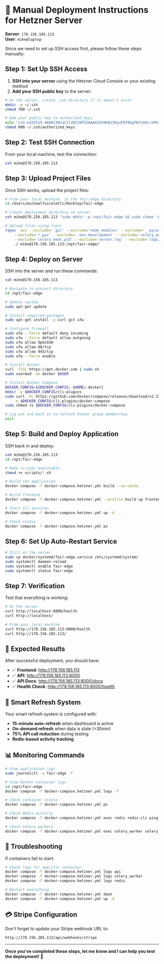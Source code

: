 # 🚀 Manual Deployment Instructions for Hetzner Server

**Server**: `178.156.185.113`  
**User**: `mike@laptop`

Since we need to set up SSH access first, please follow these steps manually:

## Step 1: Set Up SSH Access

1. **SSH into your server** using the Hetzner Cloud Console or your existing method
2. **Add your SSH public key** to the server:

```bash
# On the server, create .ssh directory if it doesn't exist
mkdir -p ~/.ssh
chmod 700 ~/.ssh

# Add your public key to authorized_keys
echo "ssh-ed25519 AAAAC3NzaC1lZDI1NTE5AAAAIOtWkN23HyoFQf6KgPW7xQ4LrnM4I7cTmrQlyIrfodN7 mike@laptop" >> ~/.ssh/authorized_keys
chmod 600 ~/.ssh/authorized_keys
```

## Step 2: Test SSH Connection

From your local machine, test the connection:

```bash
ssh mike@178.156.185.113
```

## Step 3: Upload Project Files

Once SSH works, upload the project files:

```bash
# From your local machine, in the fair-edge directory:
cd /Users/michaelfuscoletti/Desktop/fair-edge

# Create deployment directory on server
ssh mike@178.156.185.113 "sudo mkdir -p /opt/fair-edge && sudo chown -R mike:mike /opt/fair-edge"

# Upload files using rsync
rsync -avz --exclude='.git' --exclude='node_modules' --exclude='__pycache__' \
    --exclude='*.pyc' --exclude='.env.development' --exclude='celery_worker.pid' \
    --exclude='celery_beat.pid' --exclude='server.log' --exclude='logs/' \
    ./ mike@178.156.185.113:/opt/fair-edge/
```

## Step 4: Deploy on Server

SSH into the server and run these commands:

```bash
ssh mike@178.156.185.113

# Navigate to project directory
cd /opt/fair-edge

# Update system
sudo apt-get update

# Install required packages
sudo apt-get install -y curl git ufw

# Configure firewall
sudo ufw --force default deny incoming
sudo ufw --force default allow outgoing
sudo ufw allow OpenSSH
sudo ufw allow 80/tcp
sudo ufw allow 443/tcp
sudo ufw --force enable

# Install Docker
curl -fsSL https://get.docker.com | sudo sh
sudo usermod -aG docker $USER

# Install Docker Compose
DOCKER_CONFIG=${DOCKER_CONFIG:-$HOME/.docker}
mkdir -p $DOCKER_CONFIG/cli-plugins
sudo curl -SL https://github.com/docker/compose/releases/download/v2.37.3/docker-compose-linux-x86_64 \
    -o $DOCKER_CONFIG/cli-plugins/docker-compose
sudo chmod +x $DOCKER_CONFIG/cli-plugins/docker-compose

# Log out and back in to refresh Docker group membership
exit
```

## Step 5: Build and Deploy Application

SSH back in and deploy:

```bash
ssh mike@178.156.185.113
cd /opt/fair-edge

# Make scripts executable
chmod +x scripts/*.sh

# Build the application
docker compose -f docker-compose.hetzner.yml build --no-cache

# Build frontend
docker compose -f docker-compose.hetzner.yml --profile build up frontend

# Start all services
docker compose -f docker-compose.hetzner.yml up -d

# Check status
docker compose -f docker-compose.hetzner.yml ps
```

## Step 6: Set Up Auto-Restart Service

```bash
# Still on the server
sudo cp docker/systemd/fair-edge.service /etc/systemd/system/
sudo systemctl daemon-reload
sudo systemctl enable fair-edge
sudo systemctl status fair-edge
```

## Step 7: Verification

Test that everything is working:

```bash
# On the server
curl http://localhost:8000/health
curl http://localhost/

# From your local machine
curl http://178.156.185.113:8000/health
curl http://178.156.185.113/
```

## 🎯 Expected Results

After successful deployment, you should have:

- ✅ **Frontend**: http://178.156.185.113
- ✅ **API**: http://178.156.185.113:8000
- ✅ **API Docs**: http://178.156.185.113:8000/docs
- ✅ **Health Check**: http://178.156.185.113:8000/health

## 🔄 Smart Refresh System

Your smart refresh system is configured with:
- **15-minute auto-refresh** when dashboard is active
- **On-demand refresh** when data is stale (>30min)
- **75% API call reduction** during testing
- **Redis-based activity tracking**

## 📊 Monitoring Commands

```bash
# View application logs
sudo journalctl -u fair-edge -f

# View Docker container logs
cd /opt/fair-edge
docker compose -f docker-compose.hetzner.yml logs -f

# Check container status
docker compose -f docker-compose.hetzner.yml ps

# Check Redis activity
docker compose -f docker-compose.hetzner.yml exec redis redis-cli ping

# Check Celery workers
docker compose -f docker-compose.hetzner.yml exec celery_worker celery -A services.celery_app.celery_app inspect active
```

## 🔧 Troubleshooting

If containers fail to start:
```bash
# Check logs for specific container
docker compose -f docker-compose.hetzner.yml logs api
docker compose -f docker-compose.hetzner.yml logs celery_worker
docker compose -f docker-compose.hetzner.yml logs redis

# Restart everything
docker compose -f docker-compose.hetzner.yml down
docker compose -f docker-compose.hetzner.yml up -d
```

## 💳 Stripe Configuration

Don't forget to update your Stripe webhook URL to:
```
http://178.156.185.113/api/webhooks/stripe
```

---

**Once you've completed these steps, let me know and I can help you test the deployment!** 🚀